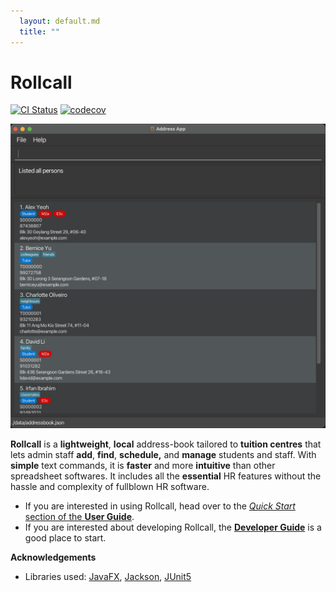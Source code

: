 ```yaml
---
  layout: default.md
  title: ""
---
```


# Rollcall

[![CI Status](https://github.com/se-edu/addressbook-level3/workflows/Java%20CI/badge.svg)](https://github.com/AY2526S1-CS2103T-F14a-4/tp/actions)
[![codecov](https://codecov.io/gh/se-edu/addressbook-level3/branch/master/graph/badge.svg)](https://app.codecov.io/gh/AY2526S1-CS2103T-F14a-4/tp)

![Ui](images/Ui.png)

**Rollcall** is a **lightweight**, **local** address-book tailored to **tuition centres** that lets admin staff **add**, **find**, **schedule,** and **manage** students and staff. With **simple** text commands, it is **faster** and more **intuitive** than other spreadsheet softwares. It includes all the **essential** HR features without the hassle and complexity of fullblown HR software.

* If you are interested in using Rollcall, head over to the [_Quick Start_ section of the **User Guide**](UserGuide.html#quick-start).
* If you are interested about developing Rollcall, the [**Developer Guide**](DeveloperGuide.html) is a good place to start.


**Acknowledgements**

* Libraries used: [JavaFX](https://openjfx.io/), [Jackson](https://github.com/FasterXML/jackson), [JUnit5](https://github.com/junit-team/junit5)
